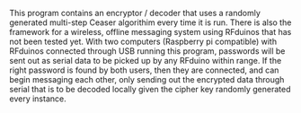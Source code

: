 This program contains an encryptor / decoder that uses a randomly generated multi-step Ceaser algorithim every time it is run. 
There is also the framework for a wireless, offline messaging system using RFduinos that has not been tested yet. With two computers (Raspberry pi compatible) with RFduinos connected through USB running this program, passwords will be sent out as serial data to be picked up by any RFduino within range. If the right password is found by both users, then they are connected, and can begin messaging each other, only sending out the encrypted data through serial that is to be decoded locally given the cipher key randomly generated every instance. 
